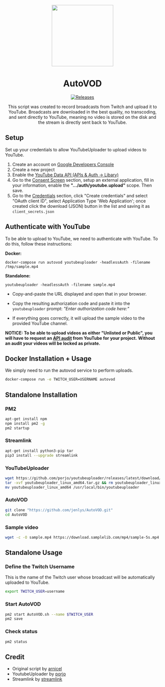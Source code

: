 <p align="center"><img src="https://i.imgur.com/P2Ks26s.png" width="200"></p>

<h1 align="center">AutoVOD</h1>
<p align="center">
<a href="https://img.shields.io/github/v/release/jenslys/AutoVOD.svg"></a>
<a href="https://github.com/jenslys/AutoVOD/releases/"><img src="https://img.shields.io/github/v/release/jenslys/AutoVOD.svg" alt="Releases"></a>
<p align="center">This script was created to record broadcasts from Twitch and upload it to YouTube.
Broadcasts are downloaded in the best quality, no transcoding, and sent directly to YouTube, meaning no video is stored on the disk and the stream is directly sent back to YouTube.</p>
</p>

## Setup

Set up your credentials to allow YouTubeUploader to upload videos to YouTube.

1. Create an account on [Google Developers Console](https://console.developers.google.com)
1. Create a new project
1. Enable the [YouTube Data API (APIs & Auth -> Libary)](https://console.cloud.google.com/apis/library/youtube.googleapis.com)
1. Go to the [Consent Screen](https://console.cloud.google.com/apis/credentials/consent) section, setup an external application, fill in your information, enable the **".../auth/youtube.upload"** scope. Then save.
1. Go to the [Credentials](https://console.cloud.google.com/apis/api/youtube.googleapis.com/credentials) section, click "Create credentials" and select "OAuth client ID", select Application Type 'Web Application'; once created click the download (JSON) button in the list and saving it as `client_secrets.json`

## Authenticate with YouTube

To be able to upload to YouTube, we need to authenticate with YouTube. To do this, follow these instructions:

**Docker:**

```
docker-compose run autovod youtubeuploader -headlessAuth -filename /tmp/sample.mp4
```

**Standalone:**

```
youtubeuploader -headlessAuth -filename sample.mp4
```

- Copy-and-paste the URL displayed and open that in your browser.

- Copy the resulting authorization code and paste it into the `youtubeuploader` prompt: _"Enter authorization code here:"_

- If everything goes correctly, it will upload the sample video to the provided YouTube channel.

**NOTICE: To be able to upload videos as either "Unlisted or Public", you will have to request an [API audit](https://support.google.com/youtube/contact/yt_api_form) from YouTube for your project.** **Without an audit your videos will be locked as private.**

## Docker Installation + Usage

We simply need to run the autovod service to perform uploads.

```bash
docker-compose run -e TWITCH_USER=USERNAME autovod
```

## Standalone Installation

### PM2

```bash
apt-get install npm
npm install pm2 -g
pm2 startup
```

### Streamlink

```bash
apt-get install python3-pip tar
pip3 install --upgrade streamlink
```

### YouTubeUploader

```bash
wget https://github.com/porjo/youtubeuploader/releases/latest/download/youtubeuploader_linux_amd64.tar.gz
tar -xvf youtubeuploader_linux_amd64.tar.gz && rm youtubeuploader_linux_amd64.tar.gz
mv youtubeuploader_linux_amd64 /usr/local/bin/youtubeuploader
```

### AutoVOD

```bash
git clone "https://github.com/jenlys/AutoVOD.git"
cd AutoVOD
```

### Sample video

```bash
wget -c -O sample.mp4 https://download.samplelib.com/mp4/sample-5s.mp4
```

## Standalone Usage

### Define the Twitch Username

This is the name of the Twitch user whose broadcast will be automatically uploaded to YouTube.

```bash
export TWITCH_USER=username
```

### Start AutoVOD

```bash
pm2 start AutoVOD.sh --name $TWITCH_USER
pm2 save
```

### Check status

```bash
pm2 status
```

## Credit

- Original script by [arnicel](https://github.com/arnicel/autoTwitchToYouTube)
- YoutubeUploader by [porjo](https://github.com/porjo/youtubeuploader)
- Streamlink by [streamlink](https://github.com/streamlink/streamlink)
